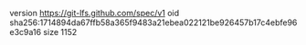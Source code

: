 version https://git-lfs.github.com/spec/v1
oid sha256:1714894da67ffb58a365f9483a21ebea022121be926457b17c4ebfe96e3c9a16
size 1152
